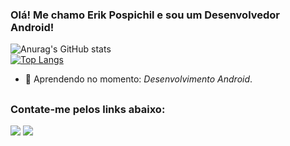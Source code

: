 ### Olá! Me chamo Erik Pospichil e sou um Desenvolvedor Android!

![Anurag's GitHub stats](https://github-readme-stats.vercel.app/api?username=erikPospichil&show_icons=true&theme=dark)
<br>
[![Top Langs](https://github-readme-stats.vercel.app/api/top-langs/?username=erikPospichil&layout=compact&theme=dark)](https://github.com/anuraghazra/github-readme-stats)

- 🌱 Aprendendo no momento: _Desenvolvimento Android_.

##
 
### Contate-me pelos links abaixo:

<div>
  <a href = "mailto:devpospichil@gmail.com"><img src="https://img.shields.io/badge/-Gmail-%23333?style=for-the-badge&logo=gmail&logoColor=white" target="_blank"></a>
  <a href="https://www.linkedin.com/in/" target="_blank"><img src="https://img.shields.io/badge/-LinkedIn-%230077B5?style=for-the-badge&logo=linkedin&logoColor=white" target="_blank"></a> 
</div>
